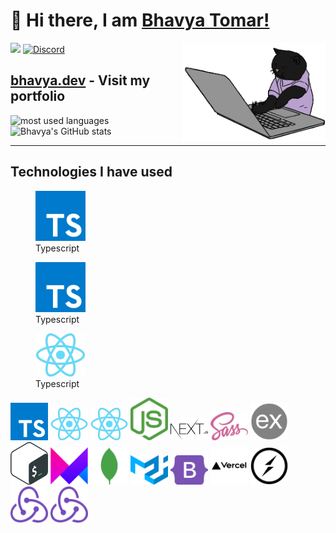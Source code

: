 # 👋 Hi there, I am <a href="https://bhavya.dev">Bhavya Tomar!</a>

![](https://komarev.com/ghpvc/?username=BhavyaCodes&style=flat-square&color=ff69b4) <a href="https://discord.gg/az7Au3ZDGW">![Discord](https://img.shields.io/discord/686069011481362462?logo=discord&style=flat-square)</a>
<img align='right' src="/.github/cat.gif" width="230" alt="coding cat">

## <a href="https://bhavya.dev">bhavya.dev</a> - Visit my portfolio

<img align="left" src="https://github-readme-stats.vercel.app/api/top-langs?username=bhavyaCodes&show_icons=true&locale=en&layout=compact&theme=radical" alt="most used languages" />

![Bhavya's GitHub stats](https://github-readme-stats.vercel.app/api?username=BhavyaCodes&show_icons=true&theme=radical&layout=compact)

---

## Technologies I have used

<p align="left">
<figure display="inline-block"><img src="/.github/icons/typescript.svg" alt="Typescript" width="80"><figcaption>Typescript</figcaption></figure> <figure display="inline-block"><img src="/.github/icons/typescript.svg" alt="Typescript" width="80"><figcaption>Typescript</figcaption></figure> 
<figure display="inline-block">
  <img
  src="/.github/icons/react.png"
  alt="Typescript" width="80">
  <figcaption>Typescript</figcaption>
</figure>
</p>
<p align="left">
<img src="/.github/icons/typescript.svg" width="60"/> <img src="/.github/icons/react.png" width="60"/>
<img src="/.github/icons/react.png" width="60"/>
<img src="/.github/icons/nodejs.svg" width="60"/>
<img src="/.github/icons/nextjs.svg" width="60"/>
<img src="/.github/icons/sass.svg" width="60"/>
<img src="/.github/icons/expressjs.png" width="60"/>
<img src="/.github/icons/bash.svg" width="60"/>
<img src="/.github/icons/framer.png" width="60"/>
<img src="/.github/icons/mongodb.svg" width="60"/>
<img src="/.github/icons/materialui.svg" width="60"/>
<img src="/.github/icons/bootstrap.svg" width="60"/>
<img src="/.github/icons/vercel.svg" width="60"/>
<img src="/.github/icons/socketio.svg" width="60"/>
<img src="/.github/icons/redux.svg" width="60"/>
<img src="/.github/icons/redux.svg" width="60"/>
</p>

<!--
**BhavyaCodes/BhavyaCodes** is a ✨ _special_ ✨ repository because its `README.md` (this file) appears on your GitHub profile.

Here are some ideas to get you started:

- 🔭 I’m currently working on ...
- 🌱 I’m currently learning ...
- 👯 I’m looking to collaborate on ...
- 🤔 I’m looking for help with ...
- 💬 Ask me about ...
- 📫 How to reach me: ...
- 😄 Pronouns: ...
- ⚡ Fun fact: ...
-->
